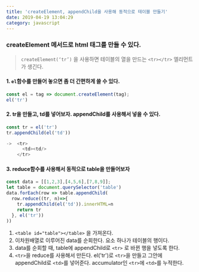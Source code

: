 ```yaml
---
title: 'createElement, appendChild을 사용해 동적으로 테이블 만들기'
date: 2019-04-19 13:04:29
category: javascript
---
```


### createElement 메서드로 html 태그를 만들 수 있다.
> `createElement(‘tr’)` 을 사용하면 테이블의 열을 만드는 `<tr></tr>` 엘리먼트가 생긴다.

#### 1. `el`함수를 만들어 놓으면 좀 더 간편하게 쓸 수 있다.

```js
const el = tag => document.createElement(tag);
el('tr')
```

#### 2. tr을 만들고, td를 넣어보자. appendChild를 사용해서 넣을 수 있다.
```js
const tr = el('tr')
tr.appendChild(el('td'))

->  <tr>
      <td><td/>
    </tr>
```

#### 3. reduce함수를 사용해서 동적으로 table을 만들어보자

```js
const data = [[1,2,3],[4,5,6],[7,8,9]];
let table = document.querySelector('table')
data.forEach(row => table.appendChild(
  row.reduce((tr, n)=>{
    tr.appendChild(el('td')).innerHTML=n
    return tr
  }, el('tr'))
))
```
1. `<table id="table"></table>` 을 가져온다.
2. 이차원배열로 이루어진 data를 순회한다. 요소 하나가 테이블의 행이다.
3. data를 순회할 때, table에 appendChild로 `<tr>` 로 바뀐 행을 넣도록 한다.
4. `<tr>`을 reduce를 사용해서 만든다. el('tr')로 `<tr>`을 만들고 그안에 appendChild로 `<td>`를 넣어준다. accumulator인 `<tr>`에 `<td>`를 누적한다.